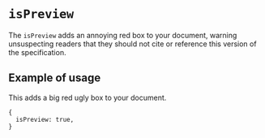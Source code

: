 # `isPreview`

The `isPreview` adds an annoying red box to your document, warning unsuspecting readers that they should not cite or reference this version of the specification. 

## Example of usage
This adds a big red ugly box to your document.

```JS
{
  isPreview: true,
}
```
